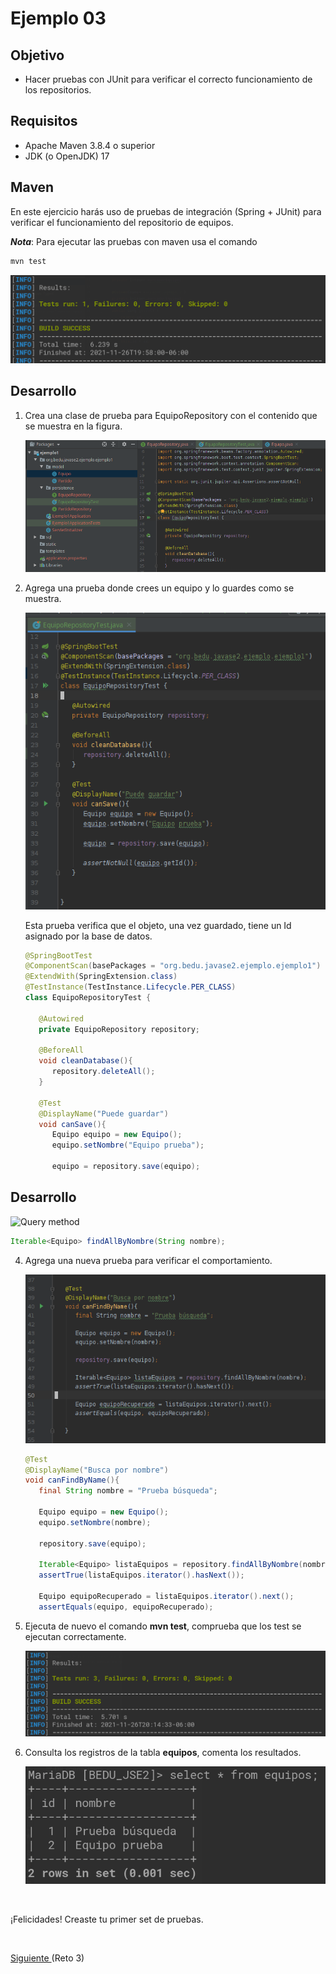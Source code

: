 # Ejemplo 03

## Objetivo

- Hacer pruebas con JUnit para verificar el correcto funcionamiento de los repositorios.

## Requisitos

- Apache Maven 3.8.4 o superior
- JDK (o OpenJDK) 17

## Maven

En este ejercicio harás uso de pruebas de integración (Spring + JUnit) para verificar el funcionamiento del repositorio de
equipos.

**_Nota_**: Para ejecutar las pruebas con maven usa el comando

```bash
mvn test
```

![Prueba](img/figura05.png)

## Desarrollo

1. Crea una clase de prueba para EquipoRepository con el contenido que se muestra en la figura.

   ![Prueba](img/figura01.png)

2. Agrega una prueba donde crees un equipo y lo guardes como se muestra.

   ![Guardar](img/figura02.png)

   Esta prueba verifica que el objeto, una vez guardado, tiene un Id asignado por la base de datos.

   ```java
   @SpringBootTest
   @ComponentScan(basePackages = "org.bedu.javase2.ejemplo.ejemplo1")
   @ExtendWith(SpringExtension.class)
   @TestInstance(TestInstance.Lifecycle.PER_CLASS)
   class EquipoRepositoryTest {

      @Autowired
      private EquipoRepository repository;

      @BeforeAll
      void cleanDatabase(){
         repository.deleteAll();
      }

      @Test
      @DisplayName("Puede guardar")
      void canSave(){
         Equipo equipo = new Equipo();
         equipo.setNombre("Equipo prueba");

         equipo = repository.save(equipo);
## Desarrollo
   ![Query method](img/figura03.png)

   ```java
   Iterable<Equipo> findAllByNombre(String nombre);
   ```

4. Agrega una nueva prueba para verificar el comportamiento.

   ![Prueba dos](img/figura04.png)

   ```java
   @Test
   @DisplayName("Busca por nombre")
   void canFindByName(){
      final String nombre = "Prueba búsqueda";

      Equipo equipo = new Equipo();
      equipo.setNombre(nombre);

      repository.save(equipo);

      Iterable<Equipo> listaEquipos = repository.findAllByNombre(nombre);
      assertTrue(listaEquipos.iterator().hasNext());

      Equipo equipoRecuperado = listaEquipos.iterator().next();
      assertEquals(equipo, equipoRecuperado);
   ```

5. Ejecuta de nuevo el comando **mvn test**, comprueba que los test se ejecutan correctamente.

   ![Prueba dos](img/figura06.png)

6. Consulta los registros de la tabla **equipos**, comenta los resultados.

   ![Prueba dos](img/figura07.png)

<br/>

¡Felicidades! Creaste tu primer set de pruebas.

<br/>

[Siguiente ](../Reto-03/Readme.md)(Reto 3)